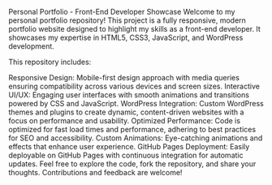 Personal Portfolio - Front-End Developer Showcase
Welcome to my personal portfolio repository! This project is a fully responsive, modern portfolio website designed to highlight my skills as a front-end developer. It showcases my expertise in HTML5, CSS3, JavaScript, and WordPress development.

This repository includes:

Responsive Design: Mobile-first design approach with media queries ensuring compatibility across various devices and screen sizes.
Interactive UI/UX: Engaging user interfaces with smooth animations and transitions powered by CSS and JavaScript.
WordPress Integration: Custom WordPress themes and plugins to create dynamic, content-driven websites with a focus on performance and usability.
Optimized Performance: Code is optimized for fast load times and performance, adhering to best practices for SEO and accessibility.
Custom Animations: Eye-catching animations and effects that enhance user experience.
GitHub Pages Deployment: Easily deployable on GitHub Pages with continuous integration for automatic updates.
Feel free to explore the code, fork the repository, and share your thoughts. Contributions and feedback are welcome!
